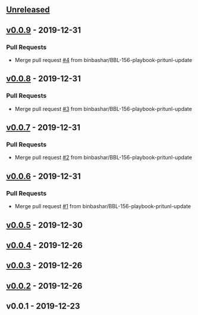 <a name="unreleased"></a>
## [Unreleased]


<a name="v0.0.9"></a>
## [v0.0.9] - 2019-12-31
### Pull Requests
- Merge pull request [#4](https://github.com/binbashar/ansible-role-users/issues/4) from binbashar/BBL-156-playbook-pritunl-update


<a name="v0.0.8"></a>
## [v0.0.8] - 2019-12-31
### Pull Requests
- Merge pull request [#3](https://github.com/binbashar/ansible-role-users/issues/3) from binbashar/BBL-156-playbook-pritunl-update


<a name="v0.0.7"></a>
## [v0.0.7] - 2019-12-31
### Pull Requests
- Merge pull request [#2](https://github.com/binbashar/ansible-role-users/issues/2) from binbashar/BBL-156-playbook-pritunl-update


<a name="v0.0.6"></a>
## [v0.0.6] - 2019-12-31
### Pull Requests
- Merge pull request [#1](https://github.com/binbashar/ansible-role-users/issues/1) from binbashar/BBL-156-playbook-pritunl-update


<a name="v0.0.5"></a>
## [v0.0.5] - 2019-12-30

<a name="v0.0.4"></a>
## [v0.0.4] - 2019-12-26

<a name="v0.0.3"></a>
## [v0.0.3] - 2019-12-26

<a name="v0.0.2"></a>
## [v0.0.2] - 2019-12-26

<a name="v0.0.1"></a>
## v0.0.1 - 2019-12-23

[Unreleased]: https://github.com/binbashar/ansible-role-users/compare/v0.0.9...HEAD
[v0.0.9]: https://github.com/binbashar/ansible-role-users/compare/v0.0.8...v0.0.9
[v0.0.8]: https://github.com/binbashar/ansible-role-users/compare/v0.0.7...v0.0.8
[v0.0.7]: https://github.com/binbashar/ansible-role-users/compare/v0.0.6...v0.0.7
[v0.0.6]: https://github.com/binbashar/ansible-role-users/compare/v0.0.5...v0.0.6
[v0.0.5]: https://github.com/binbashar/ansible-role-users/compare/v0.0.4...v0.0.5
[v0.0.4]: https://github.com/binbashar/ansible-role-users/compare/v0.0.3...v0.0.4
[v0.0.3]: https://github.com/binbashar/ansible-role-users/compare/v0.0.2...v0.0.3
[v0.0.2]: https://github.com/binbashar/ansible-role-users/compare/v0.0.1...v0.0.2
